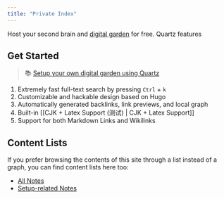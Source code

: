 ```yaml
---
title: "Private Index"
---
```



Host your second brain and [digital garden](https://jzhao.xyz/posts/networked-thought) for free. Quartz features

## Get Started
> 📚 [Setup your own digital garden using Quartz](private/notes/setup.md)

1. Extremely fast full-text search by pressing `Ctrl` + `k`
2. Customizable and hackable design based on Hugo
3. Automatically generated backlinks, link previews, and local graph
4. Built-in [[CJK + Latex Support (测试) | CJK + Latex Support]]
5. Support for both Markdown Links and Wikilinks
## Content Lists
If you prefer browsing the contents of this site through a list instead of a graph, you can find content lists here too:

- [All Notes](/notes)
- [Setup-related Notes](/tags/setup)
